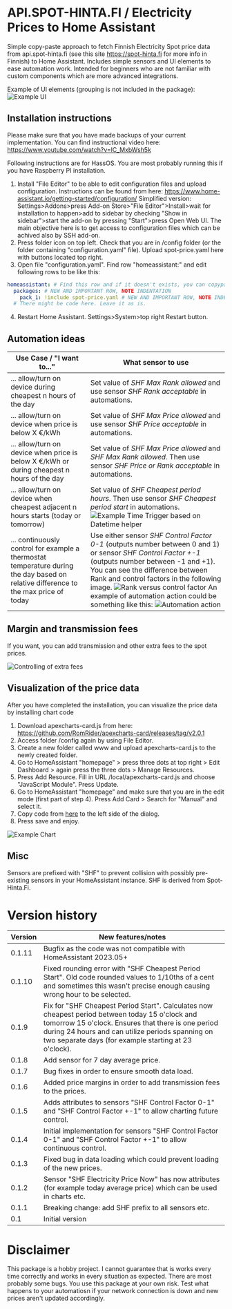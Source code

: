 # API.SPOT-HINTA.FI / Electricity Prices to Home Assistant 
Simple copy-paste approach to fetch Finnish Electricity Spot price data from api.spot-hinta.fi (see this site https://spot-hinta.fi for more info in Finnish) to Home Assistant. Includes simple sensors and UI elements to ease automation work. Intended for beginners who are not familiar with custom components which are more advanced integrations.

Example of UI elements (grouping is not included in the package):
![Example UI](/img/example.png)

## Installation instructions
Please make sure that you have made backups of your current implementation. You can find instructional video here: https://www.youtube.com/watch?v=lC_MxbWsh5k

Following instructions are for HassOS. You are most probably running this if you have Raspberry PI installation.

1. Install "File Editor" to be able to edit configuration files and upload configuration. Instructions can be found from here: https://www.home-assistant.io/getting-started/configuration/ Simplified version: Settings>Addons>press Add-on Store>"File Editor">Install>wait for installation to happen>add to sidebar by checking "Show in sidebar">start the add-on by pressing "Start">press Open Web UI. The main objective here is to get access to configuration files which can be achived also by SSH add-on.
2. Press folder icon on top left. Check that you are in /config folder (or the folder containing "configuration.yaml" file). Upload spot-price.yaml here with buttons located top right.
3. Open file "configuration.yaml". Find row "homeassistant:" and edit following rows to be like this:
```yaml
homeassistant: # Find this row and if it doesn't exists, you can copypaste this whole block to the file.
  packages: # NEW AND IMPORTANT ROW, NOTE INDENTATION
    pack_1: !include spot-price.yaml # NEW AND IMPORTANT ROW, NOTE INDENTATION
  # There might be code here. Leave it as is.
```
4. Restart Home Assistant. Settings>System>top right Restart button.

## Automation ideas

| Use Case / "I want to..."| What sensor to use |
| --- | --- |
| ... allow/turn on device during cheapest n hours of the day | Set value of *SHF Max Rank allowed* and use sensor *SHF Rank acceptable* in automations. |
| ... allow/turn on device when price is below X €/kWh | Set value of *SHF Max Price allowed* and use sensor *SHF Price acceptable* in automations. |
| ... allow/turn on device when price is below X €/kWh or during cheapest n hours of the day | Set value of *SHF Max Price allowed* and *SHF Max Rank allowed*. Then use sensor *SHF Price or Rank acceptable* in automations. |
| ... allow/turn on device when cheapest adjacent n hours starts (today or tomorrow)  | Set value of *SHF Cheapest period hours*. Then use sensor *SHF Cheapest period start* in automations. ![Example Time Trigger based on Datetime helper](/img/example-time-trigger.png) |
| ... continuously control for example a thermostat temperature during the day based on relative difference to the max price of today | Use either sensor *SHF Control Factor 0-1* (outputs number between 0 and 1) or sensor *SHF Control Factor +-1* (outputs number between -1 and +1). You can see the difference between Rank and control factors in the following image. ![Rank versus control factor](/img/rank-versus-controlfactor.PNG) An example of automation action could be something like this: ![Automation action](/img/continuous-control.png) |

## Margin and transmission fees

If you want, you can add transmission and other extra fees to the spot prices.

![Controlling of extra fees](/img/extra-fees.PNG)

## Visualization of the price data

After you have completed the installation, you can visualize the price data by installing chart code 

1. Download apexcharts-card.js from here: https://github.com/RomRider/apexcharts-card/releases/tag/v2.0.1
2. Access folder /config again by using File Editor. 
3. Create a new folder called www and upload apexcharts-card.js to the newly created folder.
4. Go to HomeAssistant "homepage" > press three dots at top right > Edit Dashboard > again press the three dots > Manage Resources.
5. Press Add Resource. Fill in URL /local/apexcharts-card.js and choose "JavaScript Module". Press Update.
6. Go to HomeAssistant "homepage" and make sure that you are in the edit mode (first part of step 4). Press Add Card > Search for "Manual" and select it.
7. Copy code from [here](/apexchart-card-visualisations/current_electricity_price.yaml) to the left side of the dialog.
8. Press save and enjoy.

![Example Chart](/img/chart.png)

## Misc

Sensors are prefixed with "SHF" to prevent collision with possibly pre-existing sensors in your HomeAssistant instance. SHF is derived from Spot-Hinta.Fi.

# Version history

| Version | New features/notes |
| --- | --- |
| 0.1.11 | Bugfix as the code was not compatible with HomeAssistant 2023.05+ |
| 0.1.10 | Fixed rounding error with "SHF Cheapest Period Start". Old code rounded values to 1/10ths of a cent and sometimes this wasn't precise enough causing wrong hour to be selected. |
| 0.1.9 | Fix for "SHF Cheapest Period Start". Calculates now cheapest period between today 15 o'clock and tomorrow 15 o'clock. Ensures that there is one period during 24 hours and can utilize periods spanning on two separate days (for example starting at 23 o'clock). |
| 0.1.8 | Add sensor for 7 day average price. |
| 0.1.7 | Bug fixes in order to ensure smooth data load. |
| 0.1.6 | Added price margins in order to add transmission fees to the prices.  |
| 0.1.5 | Adds attributes to sensors "SHF Control Factor 0-1" and "SHF Control Factor +-1" to allow charting future control. |
| 0.1.4 | Initial implementation for sensors "SHF Control Factor 0-1" and "SHF Control Factor +-1" to allow continuous control.  |
| 0.1.3 | Fixed bug in data loading which could prevent loading of the new prices.  |
| 0.1.2 | Sensor "SHF Electricity Price Now" has now attributes (for example today average price) which can be used in charts etc.  |
| 0.1.1 | Breaking change: add SHF prefix to all sensors etc. |
| 0.1 | Initial version |

# Disclaimer

This package is a hobby project. I cannot guarantee that is works every time correctly and works in every situation as expected. There are most probably some bugs. You use this package at your own risk. Test what happens to your automatiosn if your network connection is down and new prices aren't updated accordingly.
